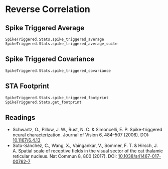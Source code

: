 # Reverse Correlation

## Spike Triggered Average

```@docs
SpikeTriggered.Stats.spike_triggered_average
SpikeTriggered.Stats.spike_triggered_average_suite
```

## Spike Triggered Covariance

```@docs
SpikeTriggered.Stats.spike_triggered_covariance
```

## STA Footprint

```@docs
SpikeTriggered.Stats.spike_triggered_footprint
SpikeTriggered.Stats.get_footprint
```

## Readings

- Schwartz, O., Pillow, J. W., Rust, N. C. & Simoncelli, E. P. Spike-triggered neural characterization. Journal of Vision 6, 484–507 (2006). DOI: [10.1167/6.4.13](https://dx.doi.org/10.1167/6.4.13)
- Soto-Sánchez, C., Wang, X., Vaingankar, V., Sommer, F. T. & Hirsch, J. A. Spatial scale of receptive fields in the visual sector of the cat thalamic reticular nucleus. Nat Commun 8, 800 (2017). DOI: [10.1038/s41467-017-00762-7](https://dx.doi.org/10.1038/s41467-017-00762-7)
